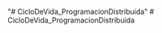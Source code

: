"# CicloDeVida_ProgramacionDistribuida" 
#   C i c l o D e V i d a _ P r o g r a m a c i o n D i s t r i b u i d a  
 